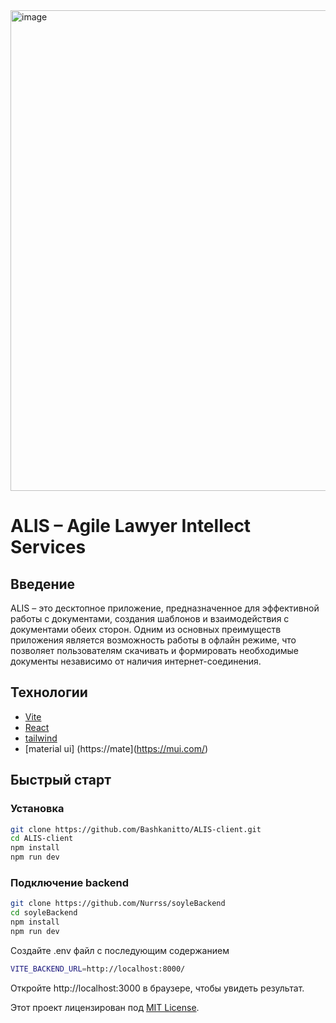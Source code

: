 <img width="769" alt="image" src="https://github.com/Bashkanitto/ALIS-client/assets/86559848/9fc36335-98e3-4ddf-97a4-7a97f1b2cafa">


# ALIS – Agile Lawyer Intellect Services

## Введение

ALIS – это десктопное приложение, предназначенное для эффективной работы с документами, создания шаблонов и взаимодействия с документами обеих сторон. Одним из основных преимуществ приложения является возможность работы в офлайн режиме, что позволяет пользователям скачивать и формировать необходимые документы независимо от наличия интернет-соединения.

## Технологии

- [Vite](https://vitejs.dev/)
- [React](https://reactjs.org/)
- [tailwind](https://tailwindcss.com/)
- [material ui] (https://mate](https://mui.com/)

## Быстрый старт

### Установка

```bash
git clone https://github.com/Bashkanitto/ALIS-client.git
cd ALIS-client
npm install
npm run dev
```

### Подключение backend

```bash
git clone https://github.com/Nurrss/soyleBackend
cd soyleBackend
npm install
npm run dev
```

Создайте .env файл с последующим содержанием

```bash
VITE_BACKEND_URL=http://localhost:8000/
```

Откройте http://localhost:3000 в браузере, чтобы увидеть результат.

Этот проект лицензирован под [MIT License](LICENSE).
